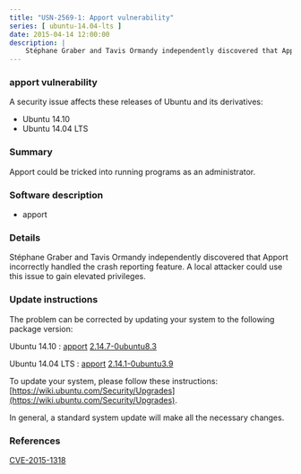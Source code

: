 ```yaml
---
title: "USN-2569-1: Apport vulnerability"
series: [ ubuntu-14.04-lts ]
date: 2015-04-14 12:00:00
description: |
    Stéphane Graber and Tavis Ormandy independently discovered that Apport incorrectly handled the crash reporting feature. A local attacker could use this issue to gain elevated privileges. 
--- 
```

 
### apport vulnerability

A security issue affects these releases of Ubuntu and its derivatives:

* Ubuntu 14.10
* Ubuntu 14.04 LTS

### Summary

Apport could be tricked into running programs as an administrator. 

### Software description

* apport 

### Details

Stéphane Graber and Tavis Ormandy independently discovered that Apport incorrectly handled the crash reporting feature. A local attacker could use this issue to gain elevated privileges. 

### Update instructions

The problem can be corrected by updating your system to the following package version:

Ubuntu 14.10
 : [apport](https://launchpad.net/ubuntu/+source/apport) <span> [2.14.7-0ubuntu8.3](https://launchpad.net/ubuntu/+source/apport/2.14.7-0ubuntu8.3) </span> 

Ubuntu 14.04 LTS
 : [apport](https://launchpad.net/ubuntu/+source/apport) <span> [2.14.1-0ubuntu3.9](https://launchpad.net/ubuntu/+source/apport/2.14.1-0ubuntu3.9) </span> 

To update your system, please follow these instructions: [https://wiki.ubuntu.com/Security/Upgrades](https://wiki.ubuntu.com/Security/Upgrades).

In general, a standard system update will make all the necessary changes. 

### References

 [CVE-2015-1318](http://people.ubuntu.com/~ubuntu-security/cve/CVE-2015-1318)
 

